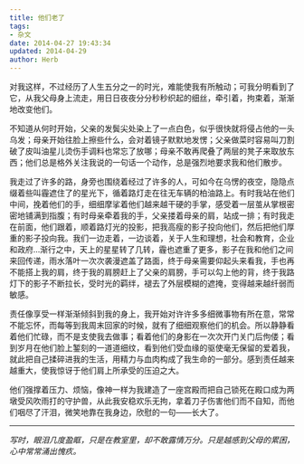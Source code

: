```yaml
---
title: 他们老了
tags:
- 杂文
date: 2014-04-27 19:43:34
updated: 2014-04-29
author: Herb
---
```

对我这样，不过经历了人生五分之一的时光，难能使我有所触动；可我分明看到了它，从我父母身上流走，用日日夜夜分分秒秒织起的细丝，牵引着，拘束着，渐渐地改变他们。<!-- more -->

不知道从何时开始，父亲的发鬓尖处染上了一点白色，似乎很快就将侵占他的一头乌发；母亲开始往脸上擦些什么，会对着镜子默默地发愣；父亲做菜时容易叫刀割破了皮叫油星儿烫伤手调料也常忘了放哪；母亲不敢再爬叠了两层的凳子来取放东西；他们总是格外关注我说的一句话一个动作，总是强烈地要求我和他们散步。

我走过了许多的路，身旁也围绕着经过了许多的人，可如今在乌愣的夜空，隐隐点缀着些叫霾遮住了的星光下，循着路灯走在往无车辆的柏油路上。有时我站在他们中间，挽着他们的手，细细摩挲着他们越来越干硬的手掌，感受着一层茧从掌根密密地铺满到指腹；有时母亲牵着我的手，父亲搂着母亲的肩，站成一排；有时我走在前面，他们跟着，顺着路灯光的投影，把我高瘦的影子投向他们，然后把他们厚重的影子投向我。我们一边走着，一边谈着，关于人生和理想，社会和教育，企业和政府...渐行之中，天上的星星转了几转，霾也遮重了更多，影子在我和他们之间来回传递，雨水落叶一次次袭漫遮盖了路面，终于母亲需要仰起头来看我，手也再不能搭上我的肩，终于我的肩膀赶上了父亲的肩膀，手可以勾上他的背，终于我路灯下的影子不断拉长，受时光的羁绊，褪去了外层模糊的遮掩，变得越来越纤弱而敏感。

责任像享受一样渐渐倾斜到我的身上，我开始对许许多多细微事物有所在意，常常不能忘怀，而每等到我周末回家的时候，就有了细细观察他们的机会。所以静静看着他们忙碌，而不是支使我去做事；看着他们的身影在一次次开门关门后佝偻；看到岁月在他们脸上錾刻的一道道细纹，看到他们受血缘的驱使毫无保留的爱着我，就此把自己揉碎进我的生活，用精力与血肉构成了我生命的一部分。感到责任越来越重大，使我惊讶于他们肩上所承受的压迫之大。

他们强撑着压力、烦恼，像神一样为我建造了一座宫殿而把自己锁死在殿口成为两墩受风吹雨打的守护兽，从此我安稳欢乐无拘，拿着刀子伤害他们而不自知，而他们咽尽了汗泪，微笑地靠在我身边，欣慰的一句——长大了。

* * *

_写时，眼泪几度盈眶，只是在教室里，却不敢露情万分。只是越感到父母的累困，心中常常涌出愧疚。_